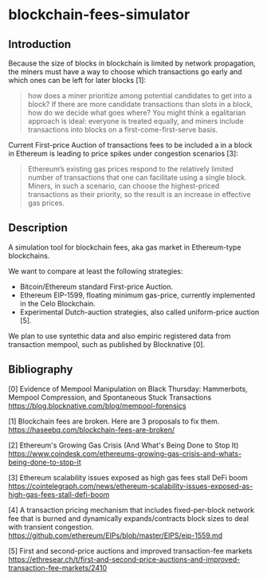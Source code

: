 # blockchain-fees-simulator

## Introduction

Because the size of blocks in blockchain is limited by network propagation, the miners must have a way to choose which transactions go early and which ones can be left for later blocks [1]:

> how does a miner prioritize among potential candidates to get into a block? If there are more candidate transactions than slots in a block, how do we decide what goes where? You might think a egalitarian approach is ideal: everyone is treated equally, and miners include transactions into blocks on a first-come-first-serve basis.

Current First-price Auction of transactions fees to be included a in a block in Ethereum is leading to price spikes under congestion scenarios [3]:

> Ethereum’s existing gas prices respond to the relatively limited number of transactions that one can facilitate using a single block. Miners, in such a scenario, can choose the highest-priced transactions as their priority, so the result is an increase in effective gas prices.

## Description

A simulation tool for blockchain fees, aka gas market in Ethereum-type blockchains.

We want to compare at least the following strategies:

 - Bitcoin/Ethereum standard First-price Auction.
 - Ethereum EIP-1599, floating minimum gas-price, currently implemented in the Celo Blockchain.
 - Experimental Dutch-auction strategies, also called uniform-price auction [5].
 
We plan to use syntethic data and also empiric registered data from transaction mempool, such as published by Blocknative [0].

## Bibliography

[0] Evidence of Mempool Manipulation on Black Thursday: Hammerbots, Mempool Compression, and Spontaneous Stuck Transactions https://blog.blocknative.com/blog/mempool-forensics

[1] Blockchain fees are broken. Here are 3 proposals to fix them. https://haseebq.com/blockchain-fees-are-broken/

[2] Ethereum's Growing Gas Crisis (And What's Being Done to Stop It) https://www.coindesk.com/ethereums-growing-gas-crisis-and-whats-being-done-to-stop-it

[3] Ethereum scalability issues exposed as high gas fees stall DeFi boom https://cointelegraph.com/news/ethereum-scalability-issues-exposed-as-high-gas-fees-stall-defi-boom

[4] A transaction pricing mechanism that includes fixed-per-block network fee that is burned and dynamically expands/contracts block sizes to deal with transient congestion. https://github.com/ethereum/EIPs/blob/master/EIPS/eip-1559.md

[5] First and second-price auctions and improved transaction-fee markets https://ethresear.ch/t/first-and-second-price-auctions-and-improved-transaction-fee-markets/2410
